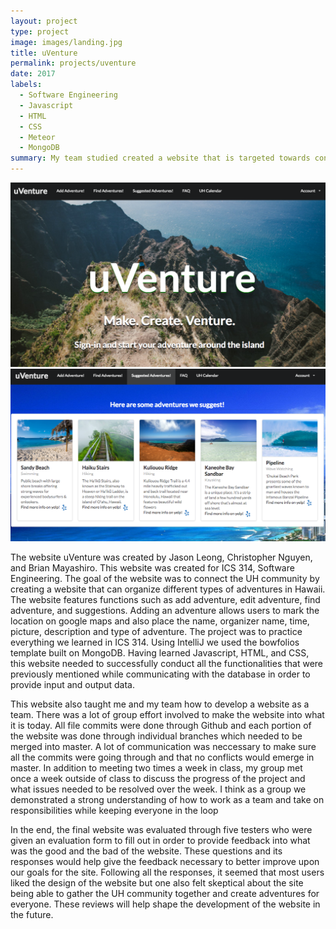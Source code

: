 ```yaml
---
layout: project
type: project
image: images/landing.jpg
title: uVenture
permalink: projects/uventure
date: 2017
labels:
  - Software Engineering
  - Javascript
  - HTML
  - CSS
  - Meteor
  - MongoDB
summary: My team studied created a website that is targeted towards connecting the UH community through organizing adventures around the island of Hawaii.
---
```


<img class="ui top aligned largeimage" src="../images/landing.png">
<img class="ui top aligned large image" src="../images/suggestion.png">

<p> The website uVenture was created by Jason Leong, Christopher Nguyen, and Brian Mayashiro. This website was created for ICS 314, Software 
Engineering. The goal of the website was to connect the UH community by creating a website that can organize different types of 
adventures in Hawaii. The website features functions such as add adventure, edit adventure, find adventure, and suggestions. Adding an
adventure allows users to mark the location on google maps and also place the name, organizer name, time, picture, description and type
of adventure. The project was to practice everything we learned in ICS 314. Using IntelliJ we used the bowfolios template built on
MongoDB. Having learned Javascript, HTML, and CSS, this website needed to successfully conduct all the functionalities that were
previously mentioned while communicating with the database in order to provide input and output data. </p>
<p> This website also taught me and my team how to develop a website as a team. There was a lot of group effort involved to make the 
website into what it is today. All file commits were done through Github and each portion of the website was done through individual
branches which needed to be merged into master. A lot of communication was neccessary to make sure all the commits were going through
and that no conflicts would emerge in master. In addition to meeting two times a week in class, my group met once a week outside of 
class to discuss the progress of the project and what issues needed to be resolved over the week. I think as a group we demonstrated
a strong understanding of how to work as a team and take on responsibilities while keeping everyone in the loop </p>
<p> In the end, the final website was evaluated through five testers who were given an evaluation form to fill out in order to provide
feedback into what was the good and the bad of the website. These questions and its responses would help give the feedback necessary to better 
improve upon our goals for the site. Following all the responses, it seemed that most users liked the design of the website but one also felt 
skeptical about the site being able to gather the UH community together and create adventures for everyone. These reviews will help
shape the development of the website in the future. </p>
